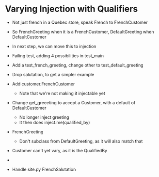 # Varying Injection with Qualifiers

- Not just french in a Quebec store, speak French to FrenchCustomer
- So FrenchGreeting when it is a FrenchCustomer, DefaultGreeting when DefaultCustomer
- In next step, we can move this to injection
- Failing test, adding 4 possibilities in test_main
- Add a test_french_greeting, change other to test_default_greeting
- Drop salutation, to get a simpler example

- Add customer.FrenchCustomer
  - Note that we're not making it injectable yet
- Change get_greeeting to accept a Customer, with a default of DefaultCustomer
  - No longer inject greeting
  - It then does inject.me(qualified_by)
- FrenchGreeting
  - Don't subclass from DefaultGreeting, as it will also match that
- Customer can't yet vary, as it is the QualifiedBy
-
- Handle site.py FrenchSalutation
